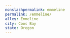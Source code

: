 ```yaml
---
﻿nonslashpermalink: emmeline
permalink: /emmeline/
alley: Emmeline
city: Coos Bay
state: Oregon
---
```

